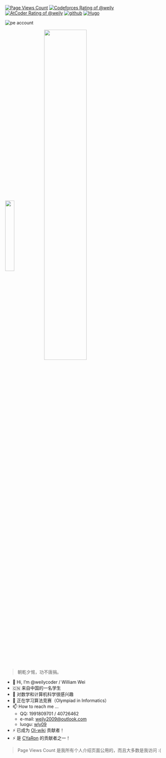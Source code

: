 [![Page Views Count](https://badges.toozhao.com/badges/01HYYXADZH998DH2N5QTGZSZG1/green.svg)](https://badges.toozhao.com/stats/01HYYXADZH998DH2N5QTGZSZG1)
[![Codeforces Rating of @weily](https://cfrating.baoshuo.dev/rating?username=weily&style=flat)](https://codeforces.com/profile/weily)
[![AtCoder Rating of @weily](https://atrating.baoshuo.dev/rating?username=weily&style=flat)](https://atcoder.jp/users/weily)
[![github](https://img.shields.io/badge/github-weilycoder-blue?logo=github)](https://github.com/weilycoder)
[![Hugo](https://img.shields.io/badge/Blog-weily09-FF4088?logo=Hugo)](https://weilycoder.dpdns.org/)

![pe account](https://projecteuler.net/profile/weily09.png)

<div>
  <img align="center" width="24%" src="https://github-readme-stats.vercel.app/api/top-langs/?username=weilycoder">
  <img align="center" width="52%" src="https://github-readme-stats.vercel.app/api?username=weilycoder&theme=gruvbox&show_icons=true">
</div>

> 朝乾夕惕，功不唐捐。

- 👋 Hi, I’m @weilycoder / William Wei
- 🇨🇳 来自中国的一名学生
- 👀 对数学和计算机科学很感兴趣
- 💞️ 正在学习算法竞赛（Olympiad in Informatics）
- 📫 How to reach me ...
  - QQ: 1991809701 / 40726462
  - e-mail: [weily2009@outlook.com](mailto:weily2009@outlook.com)
  - luogu: [wly09](https://www.luogu.com/user/818693)
- ⚡ 已成为 [OI-wiki](https://github.com/OI-wiki/OI-wiki) 贡献者！
- ⚡ 是 [CYaRon](https://github.com/luogu-dev/cyaron) 的贡献者之一！

> Page Views Count 是我所有个人介绍页面公用的，而且大多数是我访问 :(

<!---
weilycoder/weilycoder is a ✨ special ✨ repository because its `README.md` (this file) appears on your GitHub profile.
You can click the Preview link to take a look at your changes.
--->
